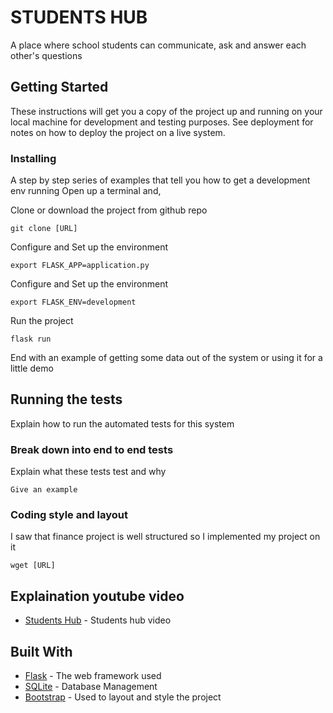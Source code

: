 # STUDENTS HUB

A place where school students can communicate, ask and answer each other's questions

## Getting Started

These instructions will get you a copy of the project up and running on your local machine for development and testing purposes. See deployment for notes on how to deploy the project on a live system.


### Installing

A step by step series of examples that tell you how to get a development env running
Open up a terminal and,

Clone or download the project from github repo

```
git clone [URL]
```

Configure and Set up the environment 

```
export FLASK_APP=application.py
```


Configure and Set up the environment 

```
export FLASK_ENV=development
```

Run the project

```
flask run
```


End with an example of getting some data out of the system or using it for a little demo

## Running the tests

Explain how to run the automated tests for this system

### Break down into end to end tests

Explain what these tests test and why

```
Give an example
```

### Coding style and layout

I saw that finance project is well structured so I implemented my project on it

```
wget [URL]
```
## Explaination youtube video
* [Students Hub](https://www.youtube.com/watch?v=A57qybi5ODo) - Students hub video

## Built With

* [Flask](https://flask-doc.readthedocs.io/en/latest/) - The web framework used
* [SQLite](https://www.sqlite.org) - Database Management
* [Bootstrap](https://getbootstrap.com/) - Used to layout and style the project


